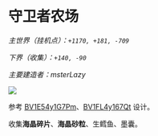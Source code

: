 # 守卫者农场

*主世界（挂机点）：`+1170, +181, -709`*

*下界（收集）：`+140, -90`*

*主要建造者：msterLazy*

![](https://i.ibb.co/TbKsbjB/image.jpg)

参考 [BV1E54y1G7Pm](https://www.bilibili.com/video/BV1E54y1G7Pm)、[BV1FL4y167Qt](https://www.bilibili.com/video/BV1FL4y167Qt) 设计。

收集**海晶碎片**、**海晶砂粒**、生鳕鱼、墨囊。

